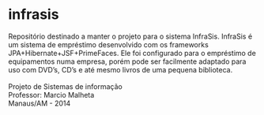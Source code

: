 infrasis
========

Repositório destinado a manter o projeto para o sistema InfraSis.
InfraSis é um sistema de empréstimo desenvolvido com os frameworks JPA+Hibernate+JSF+PrimeFaces. Ele foi configurado para o empréstimo de equipamentos numa empresa, porém pode ser facilmente adaptado para uso com DVD’s, CD’s e até mesmo livros de uma pequena biblioteca.
<br>
<br>
Projeto de Sistemas de informação<br>
Professor: Marcio Malheta<br>
Manaus/AM - 2014
